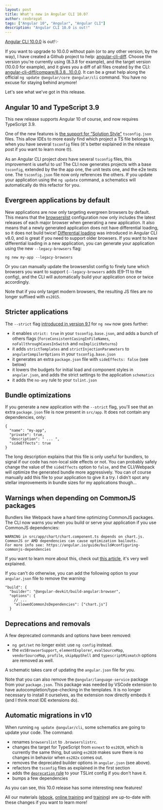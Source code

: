 ```yaml
---
layout: post
title: What's new in Angular CLI 10.0?
author: cexbrayat
tags: ["Angular 10", "Angular", "Angular CLI"]
description: "Angular CLI 10.0 is out!"
---
```


[Angular CLI 10.0.0](https://github.com/angular/angular-cli/releases/tag/v10.0.0) is out!✨

If you want to upgrade to 10.0.0 without pain (or to any other version, by the way), I have created a Github project to help: [angular-cli-diff](https://github.com/cexbrayat/angular-cli-diff). Choose the version you're currently using (8.3.8 for example), and the target version (10.0.0 for example), and it gives you a diff of all files created by the CLI: [angular-cli-diff/compare/8.3.8...10.0.0](https://github.com/cexbrayat/angular-cli-diff/compare/8.3.8...10.0.0).
It can be a great help along the official `ng update @angular/core @angular/cli` command.
You have no excuse for staying behind anymore!

Let's see what we've got in this release.

## Angular 10 and TypeScript 3.9

This new release supports Angular 10 of course,
and now requires TypeScript 3.9.

One of the new features is
[the support for “Solution Style”](https://devblogs.microsoft.com/typescript/announcing-typescript-3-9/#solution-style-tsconfig) `tsconfig.json` files.
This allow IDEs to more easily find which project a TS file belongs to,
when you have several `tsconfig` files
(it's better explained in the release post if you want to learn more 🤓).

As an Angular CLI project _does_ have several `tsconfig` files,
this improvement is useful to us!
The CLI now generates projects with a base `tsconfig`,
extended by the the app one, the unit tests one, and the e2e tests one.
The `tsconfig.json` file now only references the others.
If you update your application using the `ng update` command,
a schematics will automatically do this refactor for you.

## Evergreen applications by default

New applications are now only targeting evergreen browsers by default.
This means that the [browserslist](https://github.com/browserslist/browserslist)
configuration now only includes the latest releases of each major browser
when generating a new application.
It also means that a newly generated application does not have differential loading,
so it does not build twice!
[Differential loading](/2019/05/29/angular-cli-8.0/) was introduced in Angular CLI v8.0,
and is great if you need to support older browsers.
If you want to have differential loading in a new application,
you can generate your application using the new `--legacy-browsers` flag:

    ng new my-app --legacy-browsers

Or you can manually update the browserslist config to finely tune which browsers you want to support
(`--legacy-browsers` adds IE9-11 to the config),
and the CLI will automatically build your application once or twice accordingly.

Note that if you only target modern browsers,
the resulting JS files are no longer suffixed with `es2015`.

## Stricter applications

The `--strict` flag [introduced in version 9.1](/2020/03/26/angular-cli-9.1/)
for `ng new` now goes further:

- it enables `strict: true` in your `tsconfig.base.json`, and adds a bunch of others flags (`forceConsistentCasingInFileNames`, `noFallthroughCasesInSwitch` and `noImplicitReturns`)
- it adds `strictTemplates` and `strictInjectionParameters` to `angularCompilerOptions` in your `tsconfig.base.json`
- it generates an extra `package.json` file with `sideEffects: false` (see below)
- it lowers the budgets for initial load and component styles in `angular.json`,
and adds the strict settings to the application `schematics`
- it adds the `no-any` rule to your `tslint.json`

## Bundle optimizations

If you generate a new application with the `--strict` flag,
you'll see that an extra `package.json` file is now present in `src/app`.
It does not contain any dependencies, only:

    {
      "name": "my-app",
      "private": true,
      "description": " ... ",
      "sideEffects": true
    }

The long description explains that this file is only useful for bundlers,
to signal if our code has non-local side effects or not.
You can probably safely change the value of the `sideEffects` option to `false`,
and the CLI/Webpack will optimize the generated bundle more aggressively.
You can of course manually add this file to your application to give it a try.
I didn't spot any stellar improvements in bundle sizes for my applications though...

## Warnings when depending on CommonJS packages

Bundlers like Webpack have a hard time optimizing CommonJS packages.
The CLI now warns you when you build or serve your application if you use CommonJS dependencies:

    WARNING in src/app/chart/chart.component.ts depends on chart.js. CommonJS or AMD dependencies can cause optimization bailouts.
    For more info see: https://angular.io/guide/build#configuring-commonjs-dependencies

If you want to learn more about this,
check out [this article](https://web.dev/commonjs-larger-bundles/),
it's very well explained.

If you can't do otherwise,
you can add the following option to your `angular.json` file to remove the warning:

    "build": {
      "builder": "@angular-devkit/build-angular:browser",
      "options": {
        // ...
        "allowedCommonJsDependencies": ["chart.js"]
      }


## Deprecations and removals

A few deprecated commands and options have been removed:

- `ng get/set` no longer exist: use `ng config` instead.
- the `es5BrowserSupport`, `elementExplorer`, `evalSourceMap`, `vendorSourceMap`, `profile`, `skipAppShell` and `typescriptMismatch` options are removed as well.

A schematic takes care of updating the `angular.json` file for you.

Note that you can also remove the `@angular/language-service` package from your `package.json`.
This package was needed by VSCode extension to have autocompletion/type-checking in the templates.
It is no longer necessary to install it ourselves, as the extension now directly embeds it
(and I think most IDE extensions do).

## Automatic migrations in v10

When running `ng update @angular/cli`, some schematics are going to update your code.
The command:

- renames `browserslist` to `.browserslistrc`.
- changes the target for TypeScript from `esnext` to `es2020`, which is currently the same thing, but using `es2020` makes sure there is no changes in behavior when `es202x` comes out.
- removes the deprecated builder options in `angular.json` (see above).
- refactors the `tsconfig` files as explained in the first section
- adds the [`deprecation` rule](https://palantir.github.io/tslint/rules/deprecation/) to your TSLint config if you don't have it.
- bumps a few dependencies

As you can see, this 10.0 release has some interesting new features!

All our materials ([ebook](https://books.ninja-squad.com/angular), [online training](https://angular-exercises.ninja-squad.com/) and [training](https://ninja-squad.com/training/angular)) are up-to-date with these changes if you want to learn more!
